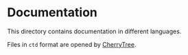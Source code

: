 # Documentation

This directory contains documentation in different languages.

Files in `ctd` format are opened by [CherryTree][].

[CherryTree]: https://www.giuspen.com/cherrytree/#downl
